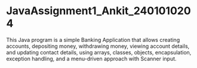 # JavaAssignment1_Ankit_2401010204
This Java program is a simple Banking Application that allows creating accounts, depositing money, withdrawing money, viewing account details, and updating contact details, using arrays, classes, objects, encapsulation, exception handling, and a menu-driven approach with Scanner input.
